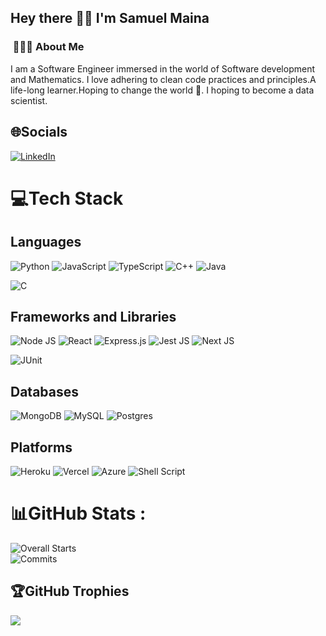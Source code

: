 <h2> Hey there 👋🏾 I'm Samuel Maina</h2>

<h3> &nbsp;👩🏾‍💻 About Me </h3>

I am a Software Engineer immersed in the world of Software development and Mathematics. I love adhering to clean code practices and principles.A life-long learner.Hoping to change the world 🦸‍. I hoping to become a data scientist.

## 🌐Socials
[![LinkedIn](https://img.shields.io/badge/LinkedIn-%230077B5.svg?logo=linkedin&logoColor=white)](https://www.linkedin.com/in/samuel-maina-ke/) 

# 💻Tech Stack
## Languages

![Python](https://img.shields.io/badge/Python-3776AB?style=for-the-badge&logo=python&logoColor=white)
![JavaScript](https://img.shields.io/badge/JavaScript-F7DF1E?style=for-the-badge&logo=JavaScript&logoColor=white)
![TypeScript](https://img.shields.io/badge/TypeScript-007ACC?style=for-the-badge&logo=typescript&logoColor=white)
![C++](https://img.shields.io/badge/C%2B%2B-00599C?style=for-the-badge&logo=c%2B%2B&logoColor=white
)
![Java](https://img.shields.io/badge/Java-ED8B00?style=for-the-badge&logo=openjdk&logoColor=white
)


![C](https://img.shields.io/badge/C-00599C?style=for-the-badge&logo=c&logoColor=white)

## Frameworks and Libraries
![Node JS](https://img.shields.io/badge/Node.js-43853D?style=for-the-badge&logo=node.js&logoColor=white)
![React](https://img.shields.io/badge/React-20232A?style=for-the-badge&logo=react&logoColor=61DAFB)
![Express.js](https://img.shields.io/badge/Express.js-404D59?style=for-the-badge) 
![Jest JS](https://img.shields.io/badge/Jest-323330?style=for-the-badge&logo=Jest&logoColor=white)
![Next JS](https://img.shields.io/badge/Next-black?style=plastic&logo=javascript&logoColor=%23F7DF1E)

![JUnit](https://img.shields.io/badge/JUnit-black?style=plastic&logo=junit&logoColor=%23F7DF1E)


## Databases
![MongoDB](	https://img.shields.io/badge/MongoDB-4EA94B?style=for-the-badge&logo=mongodb&logoColor=white)
![MySQL](https://img.shields.io/badge/MySQL-00000F?style=for-the-badge&logo=mysql&logoColor=white)
![Postgres](https://img.shields.io/badge/PostgreSQL-316192?style=for-the-badge&logo=postgresql&logoColor=white)
<br>

## Platforms

![Heroku](https://img.shields.io/badge/Heroku-430098?style=for-the-badge&logo=heroku&logoColor=white) 
![Vercel](https://img.shields.io/badge/Vercel-000000?style=for-the-badge&logo=vercel&logoColor=white)
![Azure](https://img.shields.io/badge/Microsoft_Azure-0089D6?style=for-the-badge&logo=microsoft-azure&logoColor=white)
![Shell Script](https://img.shields.io/badge/shell_script-%23121011.svg?style=for-the-badge&logo=gnu-bash&logoColor=white) 


# 📊GitHub Stats :
![Overall Starts](https://github-readme-stats.vercel.app/api?username=samuelmaina&theme=react&hide_border=false&include_all_commits=false&count_private=false)<br/>
![Commits](https://github-readme-streak-stats.herokuapp.com/?user=samuelmaina&theme=react&hide_border=false)<br/>

## 🏆GitHub Trophies
![](https://github-profile-trophy.vercel.app/?username=samuelmaina&theme=nord&no-frame=true&no-bg=true&margin-w=4)






